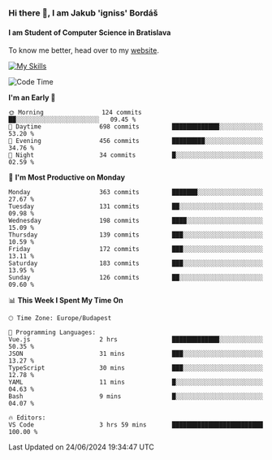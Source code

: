 ### Hi there 👋, I am Jakub 'igniss' Bordáš

#### I am Student of Computer Science in Bratislava
To know me better, head over to my [website](https://bordas.sk).

[![My Skills](https://skillicons.dev/icons?i=js,html,css,figma,svelte,java,kotlin,python,postgresql,typescript,nest,nodejs)](https://bordas.sk)


<!--START_SECTION:waka-->
![Code Time](http://img.shields.io/badge/Code%20Time-1%2C484%20hrs%2016%20mins-blue)

**I'm an Early 🐤** 

```text
🌞 Morning                124 commits         ██░░░░░░░░░░░░░░░░░░░░░░░   09.45 % 
🌆 Daytime                698 commits         █████████████░░░░░░░░░░░░   53.20 % 
🌃 Evening                456 commits         █████████░░░░░░░░░░░░░░░░   34.76 % 
🌙 Night                  34 commits          █░░░░░░░░░░░░░░░░░░░░░░░░   02.59 % 
```
📅 **I'm Most Productive on Monday** 

```text
Monday                   363 commits         ███████░░░░░░░░░░░░░░░░░░   27.67 % 
Tuesday                  131 commits         ██░░░░░░░░░░░░░░░░░░░░░░░   09.98 % 
Wednesday                198 commits         ████░░░░░░░░░░░░░░░░░░░░░   15.09 % 
Thursday                 139 commits         ███░░░░░░░░░░░░░░░░░░░░░░   10.59 % 
Friday                   172 commits         ███░░░░░░░░░░░░░░░░░░░░░░   13.11 % 
Saturday                 183 commits         ███░░░░░░░░░░░░░░░░░░░░░░   13.95 % 
Sunday                   126 commits         ██░░░░░░░░░░░░░░░░░░░░░░░   09.60 % 
```


📊 **This Week I Spent My Time On** 

```text
🕑︎ Time Zone: Europe/Budapest

💬 Programming Languages: 
Vue.js                   2 hrs               █████████████░░░░░░░░░░░░   50.35 % 
JSON                     31 mins             ███░░░░░░░░░░░░░░░░░░░░░░   13.27 % 
TypeScript               30 mins             ███░░░░░░░░░░░░░░░░░░░░░░   12.78 % 
YAML                     11 mins             █░░░░░░░░░░░░░░░░░░░░░░░░   04.63 % 
Bash                     9 mins              █░░░░░░░░░░░░░░░░░░░░░░░░   04.07 % 

🔥 Editors: 
VS Code                  3 hrs 59 mins       █████████████████████████   100.00 % 
```


 Last Updated on 24/06/2024 19:34:47 UTC
<!--END_SECTION:waka-->
